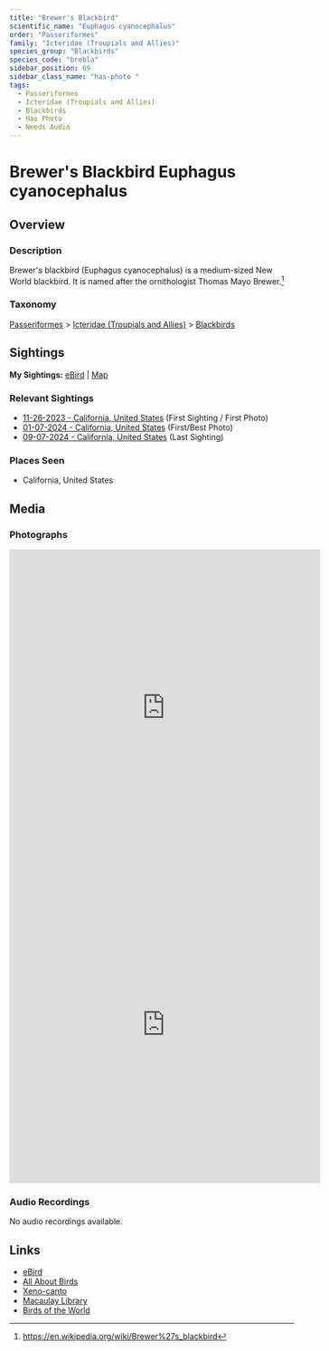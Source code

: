 ```yaml
---
title: "Brewer's Blackbird"
scientific_name: "Euphagus cyanocephalus"
order: "Passeriformes"
family: "Icteridae (Troupials and Allies)"
species_group: "Blackbirds"
species_code: "brebla"
sidebar_position: 69
sidebar_class_name: "has-photo "
tags: 
  - Passeriformes
  - Icteridae (Troupials and Allies)
  - Blackbirds
  - Has Photo
  - Needs Audio
---
```


# Brewer's Blackbird <span className='sci_name'>Euphagus cyanocephalus</span>

## Overview

### Description
Brewer's blackbird (Euphagus cyanocephalus) is a medium-sized New World blackbird. It is named after the ornithologist Thomas Mayo Brewer.[^1]

[^1]: https://en.wikipedia.org/wiki/Brewer%27s_blackbird

### Taxonomy
[Passeriformes](/tags/passeriformes) > [Icteridae (Troupials and Allies)](/tags/icteridae-troupials-and-allies) > [Blackbirds](/tags/blackbirds)


## Sightings

**My Sightings:** [eBird](https://ebird.org/lifelist?r=world&time=life&spp=brebla) | [Map](/map?species_code=brebla)

### Relevant Sightings

* [11-26-2023 - California, United States](https://ebird.org/checklist/S155251280) (First Sighting / First Photo)
* [01-07-2024 - California, United States](https://ebird.org/checklist/S158367947) (First/Best Photo)
* [09-07-2024 - California, United States](https://ebird.org/checklist/S195013430) (Last Sighting)

### Places Seen

* California, United States



## Media
### Photographs
<iframe src="https://macaulaylibrary.org/asset/614231410/embed" width="550" height="560" frameborder="0" allowfullscreen></iframe>
<iframe src="https://macaulaylibrary.org/asset/627869509/embed" width="550" height="560" frameborder="0" allowfullscreen></iframe>

### Audio Recordings
No audio recordings available.

## Links
* [eBird](https://ebird.org/species/brebla) 
* [All About Birds](https://www.allaboutbirds.org/guide/brebla) 
* [Xeno-canto](https://www.xeno-canto.org/species/euphagus-cyanocephalus) 
* [Macaulay Library](https://search.macaulaylibrary.org/catalog?taxonCode=brebla&sort=rating_rank_desc)
* [Birds of the World](https://birdsoftheworld.org/bow/species/brebla)
